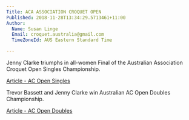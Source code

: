```yaml
---
Title: ACA ASSOCIATION CROQUET OPEN
Published: 2018-11-28T13:34:29.5713461+11:00
Author:
  Name: Susan Linge
  Email: croquet.australia@gmail.com
  TimeZoneId: AUS Eastern Standard Time

---
```

Jenny Clarke triumphs in all-women Final of the Australian Association Croquet Open Singles Championship.

[Article - AC Open Singles](https://croquetvic.asn.au/newsitem.php?newsnumber=508)

Trevor Bassett and Jenny Clarke win Australian AC Open Doubles Championship.

[Article - AC Open Doubles](https://croquetvic.asn.au/newsitem.php?newsnumber=507)